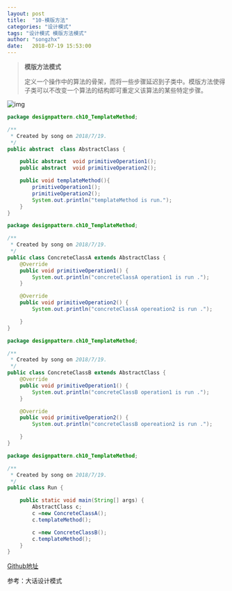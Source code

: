 ```yaml
---
layout: post
title:  "10-模版方法"
categories: "设计模式"
tags: "设计模式 模版方法模式"
author: "songzhx"
date:   2018-07-19 15:53:00
---
```


> **模版方法模式**
>
> 定义一个操作中的算法的骨架，而将一些步骤延迟到子类中。模版方法使得子类可以不改变一个算法的结构即可重定义该算法的某些特定步骤。
>
> 

![img](https://tva1.sinaimg.cn/large/006y8mN6gy1g8m6jofnp1j31700cmdhc.jpg)

```java
package designpattern.ch10_TemplateMethod;

/**
 * Created by song on 2018/7/19.
 */
public abstract  class AbstractClass {

    public abstract  void primitiveOperation1();
    public abstract  void primitiveOperation2();

    public void templateMethod(){
        primitiveOperation1();
        primitiveOperation2();
        System.out.println("templateMethod is run.");
    }
}
```



```java
package designpattern.ch10_TemplateMethod;

/**
 * Created by song on 2018/7/19.
 */
public class ConcreteClassA extends AbstractClass {
    @Override
    public void primitiveOperation1() {
        System.out.println("concreteClassA operation1 is run .");
    }

    @Override
    public void primitiveOperation2() {
        System.out.println("concreteClassA opereation2 is run .");

    }
}

```



```java
package designpattern.ch10_TemplateMethod;

/**
 * Created by song on 2018/7/19.
 */
public class ConcreteClassB extends AbstractClass {
    @Override
    public void primitiveOperation1() {
        System.out.println("concreteClassB operation1 is run .");
    }

    @Override
    public void primitiveOperation2() {
        System.out.println("concreteClassB opereation2 is run .");

    }
}

```

```java
package designpattern.ch10_TemplateMethod;

/**
 * Created by song on 2018/7/19.
 */
public class Run {

    public static void main(String[] args) {
        AbstractClass c;
        c =new ConcreteClassA();
        c.templateMethod();

        c =new ConcreteClassB();
        c.templateMethod();
    }
}

```



[Github地址](https://github.com/zhenxing914/designpattern/tree/master/src/main/java/designpattern)

参考：大话设计模式